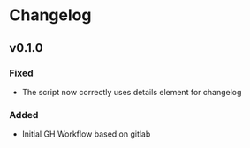 # Changelog

## v0.1.0
### Fixed
* The script now correctly uses details element for changelog

### Added
* Initial GH Workflow based on gitlab
